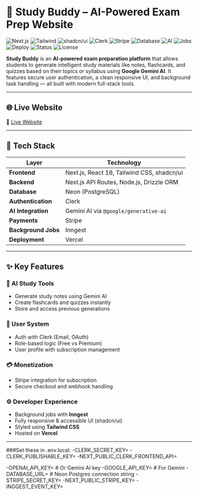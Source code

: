 # 🧠 Study Buddy – AI-Powered Exam Prep Website

![Next.js](https://img.shields.io/badge/Framework-Next.js-black?logo=nextdotjs)
![Tailwind](https://img.shields.io/badge/Style-TailwindCSS-06B6D4?logo=tailwindcss)
![shadcn/ui](https://img.shields.io/badge/UI-shadcn%2Fui-orange)
![Clerk](https://img.shields.io/badge/Auth-Clerk-blueviolet?logo=clerk)
![Stripe](https://img.shields.io/badge/Payments-Stripe-635bff?logo=stripe)
![Database](https://img.shields.io/badge/Database-Neon-blue?logo=postgresql)
![AI](https://img.shields.io/badge/AI-Gemini%20AI-red?logo=google)
![Jobs](https://img.shields.io/badge/Background-Inngest-purple)
![Deploy](https://img.shields.io/badge/Deployed%20on-Vercel-black?logo=vercel)
![Status](https://img.shields.io/badge/Status-Live-success)
![License](https://img.shields.io/badge/License-MIT-green)

**Study Buddy** is an **AI-powered exam preparation platform** that allows students to generate intelligent study materials like notes, flashcards, and quizzes based on their topics or syllabus using **Google Gemini AI**. It features secure user authentication, a clean responsive UI, and background task handling — all built with modern full-stack tools.

---

## 🌐 Live Website

🔗 [Live Website]([https://studybuddy-ai.vercel.app](https://study-buddy-ai-powered-exam-prep-website-3azblxazv.vercel.app/))

---

## 🚀 Tech Stack

| Layer              | Technology                                                             |
|--------------------|------------------------------------------------------------------------|
| **Frontend**        | Next.js, React 18, Tailwind CSS, shadcn/ui                            |
| **Backend**         | Next.js API Routes, Node.js, Drizzle ORM                              |
| **Database**        | Neon (PostgreSQL)                                                     |
| **Authentication**  | Clerk                                                                 |
| **AI Integration**  | Gemini AI via `@google/generative-ai`                                 |
| **Payments**        | Stripe                                                                |
| **Background Jobs** | Inngest                                                               |
| **Deployment**      | Vercel                                                                |

---

## ✨ Key Features

### 🧠 AI Study Tools
- Generate study notes using Gemini AI
- Create flashcards and quizzes instantly
- Store and access previous generations

### 👤 User System
- Auth with Clerk (Email, OAuth)
- Role-based logic (Free vs Premium)
- User profile with subscription management

### 💳 Monetization
- Stripe integration for subscription
- Secure checkout and webhook handling

### ⚙️ Developer Experience
- Background jobs with **Inngest**
- Fully responsive & accessible UI (shadcn/ui)
- Styled using **Tailwind CSS**
- Hosted on **Vercel**

---
###Set these in .env.local:
-CLERK_SECRET_KEY=
-CLERK_PUBLISHABLE_KEY=
-NEXT_PUBLIC_CLERK_FRONTEND_API=

-OPENAI_API_KEY=          # Or Gemini AI key
-GOOGLE_API_KEY=          # For Gemini
-DATABASE_URL=            # Neon Postgres connection string
-STRIPE_SECRET_KEY=
-NEXT_PUBLIC_STRIPE_KEY=
-INGGEST_EVENT_KEY=
